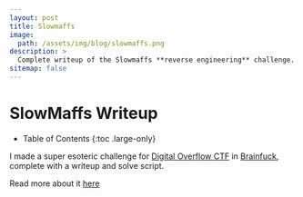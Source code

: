 ```yaml
---
layout: post
title: Slowmaffs
image: 
  path: /assets/img/blog/slowmaffs.png
description: >
  Complete writeup of the Slowmaffs **reverse engineering** challenge.
sitemap: false
---
```



# SlowMaffs Writeup

- Table of Contents
{:toc .large-only}

I made a super esoteric challenge for [Digital Overflow CTF](https://ctftime.org/event/1760/) in [Brainfuck](https://simple.wikipedia.org/wiki/Brainfuck), complete with a writeup and solve script.

Read more about it [here](https://github.com/jkohhokj/jkohhokj2.github.io/tree/main/assets/SlowMaffs%20-%20Rev)